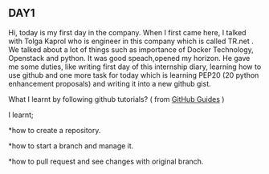 ## **DAY1**

Hi, today is my first day in the company. When I first came here, I talked with Tolga Kaprol who is engineer in this company 
which is called TR.net . We talked about a lot of things such as importance of Docker Technology, Openstack and python. It was good speach,opened my horizon. He gave me some duties, like writing first day of this internship diary, learning how to use github and one more task
for today which is learning PEP20 (20 python enhancement proposals) and writing it into a new github gist.  


What I learnt by following github tutorials? ( from [GitHub Guides](https://guides.github.com/activities/hello-world/) )

I learnt;

*how to create a repository.

*how to start a branch and manage it.

*how to pull request and see changes with original branch.
